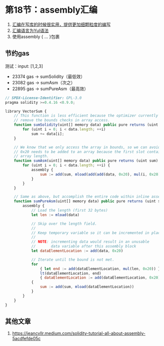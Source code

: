 # 第18节：assembly汇编

1. [汇编在写库的时候很实用，提供更加细颗粒度的编写](https://docs.soliditylang.org/en/latest/assembly.html)
2. [汇编语言为Yul语法](https://docs.soliditylang.org/en/latest/yul.html#yul)
3. 使用assembly { ... }包裹



## 节约gas

测试：input: [1,2,3]

- 23374 gas -> sumSolidity（最低效）
- 23082 gas -> sumAsm（次之）
- 22895 gas -> sumPureAsm（最高效）

```js
// SPDX-License-Identifier: GPL-3.0
pragma solidity >=0.4.16 <0.9.0;

library VectorSum {
    // This function is less efficient because the optimizer currently fails to
    // remove the bounds checks in array access.
    function sumSolidity(uint[] memory data) public pure returns (uint sum) {
        for (uint i = 0; i < data.length; ++i)
            sum += data[i];
    }

    // We know that we only access the array in bounds, so we can avoid the check.
    // 0x20 needs to be added to an array because the first slot contains the
    // array length.
    function sumAsm(uint[] memory data) public pure returns (uint sum) {
        for (uint i = 0; i < data.length; ++i) {
            assembly {
                sum := add(sum, mload(add(add(data, 0x20), mul(i, 0x20))))
            }
        }
    }

    // Same as above, but accomplish the entire code within inline assembly.
    function sumPureAsm(uint[] memory data) public pure returns (uint sum) {
        assembly {
            // Load the length (first 32 bytes)
            let len := mload(data)

            // Skip over the length field.
            //
            // Keep temporary variable so it can be incremented in place.
            //
            // NOTE: incrementing data would result in an unusable
            //       data variable after this assembly block
            let dataElementLocation := add(data, 0x20)

            // Iterate until the bound is not met.
            for
                { let end := add(dataElementLocation, mul(len, 0x20)) }
                lt(dataElementLocation, end)
                { dataElementLocation := add(dataElementLocation, 0x20) }
            {
                sum := add(sum, mload(dataElementLocation))
            }
        }
    }
}
```



## 其他文章

1. https://jeancvllr.medium.com/solidity-tutorial-all-about-assembly-5acdfefde05c
